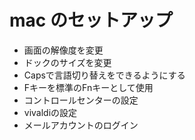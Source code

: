 # mac のセットアップ
- 画面の解像度を変更
- ドックのサイズを変更
- Capsで言語切り替えをできるようにする
- Fキーを標準のFnキーとして使用
- コントロールセンターの設定
- vivaldiの設定
- メールアカウントのログイン
